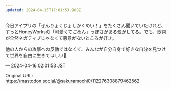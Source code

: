 ```yaml
---
updated: 2024-04-15T17:01:53.908Z
---
```


<p>今日アイプリの「ぜんりょくじょしかくめい！」をたくさん聞いていたけれど、ずっとHoneyWorksの「可愛くてごめん」っぽさがある気がしてる。でも、歌詞が全然ネガティブじゃなくて悪意がないところが好き。</p><p>他の人からの攻撃への反動ではなくて、みんなが自分自身で好きな自分を見つけて世界を自由に生きてほしい🌟</p>

&mdash; 2024-04-16 02:01:53 JST

Original URL: https://mastodon.social/@sakuramochi0/112276308879462562
